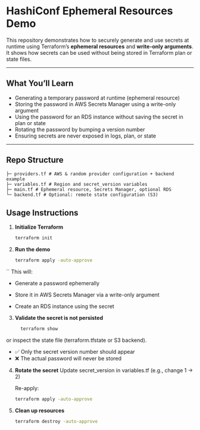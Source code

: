# HashiConf Ephemeral Resources Demo

This repository demonstrates how to securely generate and use secrets at runtime using Terraform’s **ephemeral resources** and **write-only arguments**. It shows how secrets can be used without being stored in Terraform plan or state files.

---

##  What You’ll Learn

- Generating a temporary password at runtime (ephemeral resource)  
- Storing the password in AWS Secrets Manager using a write-only argument  
- Using the password for an RDS instance without saving the secret in plan or state  
- Rotating the password by bumping a version number  
- Ensuring secrets are never exposed in logs, plan, or state

---

##  Repo Structure
```
├─ providers.tf # AWS & random provider configuration + backend example
├─ variables.tf # Region and secret_version variables
├─ main.tf # Ephemeral resource, Secrets Manager, optional RDS
└─ backend.tf # Optional: remote state configuration (S3)
```
##  Usage Instructions

1. **Initialize Terraform**
   ```bash
   terraform init
   ```
2. **Run the demo**
   ```bash
   terraform apply -auto-approve
  ``
  This will:

   - Generate a password ephemerally

   - Store it in AWS Secrets Manager via a write-only argument

   - Create an RDS instance using the secret
3. **Validate the secret is not persisted**
   ```bash
     terraform show
   ```
or inspect the state file (terraform.tfstate or S3 backend).

- ✅ Only the secret version number should appear
- ❌ The actual password will never be stored

4. **Rotate the secret**
   Update secret_version in variables.tf (e.g., change 1 → 2)
   
   Re-apply:
    ```bash
    terraform apply -auto-approve
    ```
5. **Clean up resources**
   ```bash
   terraform destroy -auto-approve
   ```
